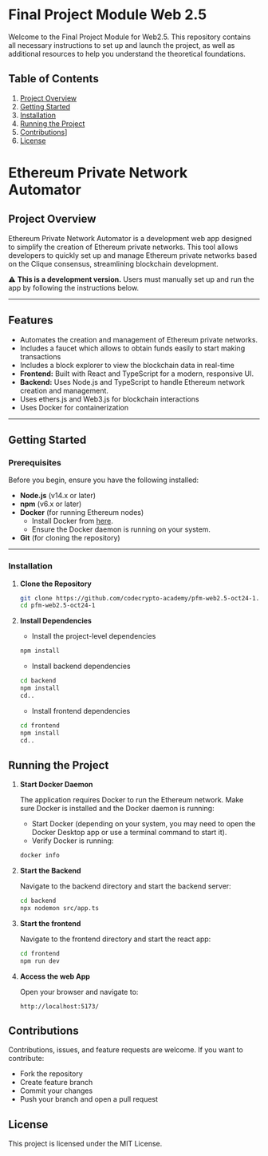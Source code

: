 # Final Project Module Web 2.5

Welcome to the Final Project Module  for Web2.5. This repository contains all necessary instructions to set up and launch the project, as well as additional resources to help you understand the theoretical foundations.

## Table of Contents
1. [Project Overview](#project-overview)
2. [Getting Started](#getting-started)
3. [Installation](#installation)
4. [Running the Project](#running-the-project)
5. [Contributions](#contributions)]
7. [License](#license)

# **Ethereum Private Network Automator**

## **Project Overview**
Ethereum Private Network Automator is a development web app designed to simplify the creation of Ethereum private networks. This tool allows developers to quickly set up and manage Ethereum private networks based on the Clique consensus, streamlining blockchain development.

⚠️ **This is a development version.** Users must manually set up and run the app by following the instructions below.

---

## **Features**
- Automates the creation and management of Ethereum private networks.
- Includes a faucet which allows to obtain funds easily to start making transactions
- Includes a block explorer to view the blockchain data in real-time 
- **Frontend:** Built with React and TypeScript for a modern, responsive UI.
- **Backend:** Uses Node.js and TypeScript to handle Ethereum network creation and management.
- Uses ethers.js and Web3.js for blockchain interactions
- Uses Docker for containerization

---

## **Getting Started**

### **Prerequisites**
Before you begin, ensure you have the following installed:

- **Node.js** (v14.x or later)
- **npm** (v6.x or later)
- **Docker** (for running Ethereum nodes)
  - Install Docker from [here](https://www.docker.com/get-started).
  - Ensure the Docker daemon is running on your system.
- **Git** (for cloning the repository)

---

### **Installation**

1. **Clone the Repository**
   ```bash
   git clone https://github.com/codecrypto-academy/pfm-web2.5-oct24-1.git
   cd pfm-web2.5-oct24-1

1. **Install Dependencies**
    
    - Install the project-level dependencies
    ```bash
    npm install
    ```
    - Install backend dependencies
    ```bash
    cd backend
    npm install
    cd..
    ```

    - Install frontend dependencies
    ```bash
    cd frontend
    npm install
    cd..
    ```

## **Running the Project**
    
1. **Start Docker Daemon**
    
    The application requires Docker to run the Ethereum network. Make sure Docker is installed and the Docker daemon is running:

    - Start Docker (depending on your system, you may need to open the Docker Desktop app or use a terminal command to start it).
    - Verify Docker is running:
    ```bash
    docker info
    ```

1. **Start the Backend**

    Navigate to the backend directory and start the backend server:
    ```bash
    cd backend
    npx nodemon src/app.ts
    ```

1. **Start the frontend**
    
    Navigate to the frontend directory and start the react app:
    ```bash
    cd frontend
    npm run dev
    ```

1. **Access the web App**
    
    Open your browser and navigate to:
    ```
    http://localhost:5173/
    ```

## **Contributions**

Contributions, issues, and feature requests are welcome. If you want to contribute:
- Fork the repository
- Create feature branch
- Commit your changes
- Push your branch and open a pull request

## **License**
    
This project is licensed under the MIT License.
